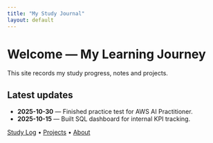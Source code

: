 ```yaml
---
title: "My Study Journal"
layout: default
---
```


# Welcome — My Learning Journey

This site records my study progress, notes and projects.

## Latest updates
- **2025-10-30** — Finished practice test for AWS AI Practitioner.
- **2025-10-15** — Built SQL dashboard for internal KPI tracking.

[Study Log](/_posts/) • [Projects](/projects/) • [About](/about/)
